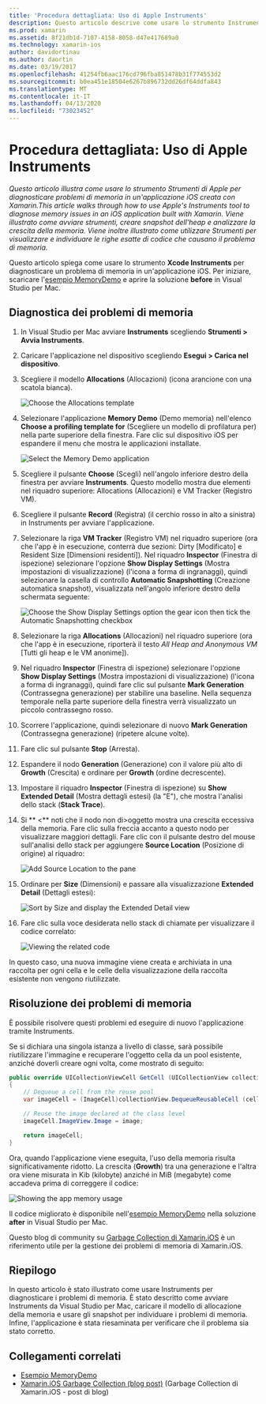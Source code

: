 ```yaml
---
title: 'Procedura dettagliata: Uso di Apple Instruments'
description: Questo articolo descrive come usare lo strumento Instruments di Apple per diagnosticare problemi di memoria in un'applicazione iOS compilata con Xamarin. Illustra come avviare Instruments, creare snapshot dell'heap, analizzare la crescita della memoria e molto altro.
ms.prod: xamarin
ms.assetid: 8f21db1d-7107-4158-8058-d47e417689a0
ms.technology: xamarin-ios
author: davidortinau
ms.author: daortin
ms.date: 03/19/2017
ms.openlocfilehash: 41254fb6aac176cd796fba851478b31f774553d2
ms.sourcegitcommit: b0ea451e18504e6267b896732dd26df64ddfa843
ms.translationtype: MT
ms.contentlocale: it-IT
ms.lasthandoff: 04/13/2020
ms.locfileid: "73023452"
---
```

# <a name="walkthrough---using-apples-instruments-tool"></a>Procedura dettagliata: Uso di Apple Instruments

_Questo articolo illustra come usare lo strumento Strumenti di Apple per diagnosticare problemi di memoria in un'applicazione iOS creata con Xamarin.This article walks through how to use Apple's Instruments tool to diagnose memory issues in an iOS application built with Xamarin. Viene illustrato come avviare strumenti, creare snapshot dell'heap e analizzare la crescita della memoria. Viene inoltre illustrato come utilizzare Strumenti per visualizzare e individuare le righe esatte di codice che causano il problema di memoria._

Questo articolo spiega come usare lo strumento **Xcode Instruments** per diagnosticare un problema di memoria in un'applicazione iOS.
Per iniziare, scaricare l'[esempio MemoryDemo](https://docs.microsoft.com/samples/xamarin/ios-samples/profiling-memorydemo) e aprire la soluzione **before** in Visual Studio per Mac.

## <a name="diagnosing-the-memory-issues"></a>Diagnostica dei problemi di memoria

1. In Visual Studio per Mac avviare **Instruments** scegliendo **Strumenti > Avvia Instruments**.
2. Caricare l'applicazione nel dispositivo scegliendo **Esegui > Carica nel dispositivo**.
3. Scegliere il modello **Allocations** (Allocazioni) (icona arancione con una scatola bianca).

    ![](walkthrough-apples-instrument-images/00-allocations-tempate.png "Choose the Allocations template")

4. Selezionare l'applicazione **Memory Demo** (Demo memoria) nell'elenco **Choose a profiling template for** (Scegliere un modello di profilatura per) nella parte superiore della finestra. Fare clic sul dispositivo iOS per espandere il menu che mostra le applicazioni installate.

    ![](walkthrough-apples-instrument-images/01-mem-demo.png "Select the Memory Demo application")

5. Scegliere il pulsante **Choose** (Scegli) nell'angolo inferiore destro della finestra per avviare **Instruments**. Questo modello mostra due elementi nel riquadro superiore: Allocations (Allocazioni) e VM Tracker (Registro VM).

6. Scegliere il pulsante **Record** (Registra) (il cerchio rosso in alto a sinistra) in Instruments per avviare l'applicazione.

7. Selezionare la riga **VM Tracker** (Registro VM) nel riquadro superiore (ora che l'app è in esecuzione, conterrà due sezioni: Dirty [Modificato] e Resident Size [Dimensioni residenti]). Nel riquadro **Inspector** (Finestra di ispezione) selezionare l'opzione **Show Display Settings** (Mostra impostazioni di visualizzazione) (l'icona a forma di ingranaggi), quindi selezionare la casella di controllo **Automatic Snapshotting** (Creazione automatica snapshot), visualizzata nell'angolo inferiore destro della schermata seguente:

    ![](walkthrough-apples-instrument-images/02-auto-snapshot.png "Choose the Show Display Settings option the gear icon then tick the Automatic Snapshotting checkbox")

8. Selezionare la riga **Allocations** (Allocazioni) nel riquadro superiore (ora che l'app è in esecuzione, riporterà il testo *All Heap and Anonymous VM* [Tutti gli heap e le VM anonime]).
9. Nel riquadro **Inspector** (Finestra di ispezione) selezionare l'opzione **Show Display Settings** (Mostra impostazioni di visualizzazione) (l'icona a forma di ingranaggi), quindi fare clic sul pulsante **Mark Generation** (Contrassegna generazione) per stabilire una baseline. Nella sequenza temporale nella parte superiore della finestra verrà visualizzato un piccolo contrassegno rosso.
10. Scorrere l'applicazione, quindi selezionare di nuovo **Mark Generation** (Contrassegna generazione) (ripetere alcune volte).
11. Fare clic sul pulsante **Stop** (Arresta).
12. Espandere il nodo **Generation** (Generazione) con il valore più alto di **Growth** (Crescita) e ordinare per **Growth** (ordine decrescente).
13. Impostare il riquadro **Inspector** (Finestra di ispezione) su **Show Extended Detail** (Mostra dettagli estesi) (la "E"), che mostra l'analisi dello stack (**Stack Trace**).

14. Si ** &lt;** noti che il nodo non di>oggetto mostra una crescita eccessiva della memoria. Fare clic sulla freccia accanto a questo nodo per visualizzare maggiori dettagli. Fare clic con il pulsante destro del mouse sull'analisi dello stack per aggiungere **Source Location** (Posizione di origine) al riquadro:

    ![](walkthrough-apples-instrument-images/03-mem-growth.png "Add Source Location to the pane")

15. Ordinare per **Size** (Dimensioni) e passare alla visualizzazione **Extended Detail** (Dettagli estesi):

    ![](walkthrough-apples-instrument-images/04-extended-detail.png "Sort by Size and display the  Extended Detail view")

16. Fare clic sulla voce desiderata nello stack di chiamate per visualizzare il codice correlato:

    ![](walkthrough-apples-instrument-images/05-related-code.png "Viewing the related code")

In questo caso, una nuova immagine viene creata e archiviata in una raccolta per ogni cella e le celle della visualizzazione della raccolta esistente non vengono riutilizzate.

## <a name="resolving-the-memory-issues"></a>Risoluzione dei problemi di memoria

È possibile risolvere questi problemi ed eseguire di nuovo l'applicazione tramite Instruments.

Se si dichiara una singola istanza a livello di classe, sarà possibile riutilizzare l'immagine e recuperare l'oggetto cella da un pool esistente, anziché doverli creare ogni volta, come mostrato di seguito:

```csharp
public override UICollectionViewCell GetCell (UICollectionView collectionView, NSIndexPath indexPath)
{
    // Dequeue a cell from the reuse pool
    var imageCell = (ImageCell)collectionView.DequeueReusableCell (cellId, indexPath);

    // Reuse the image declared at the class level
    imageCell.ImageView.Image = image;

    return imageCell;
}
```

Ora, quando l'applicazione viene eseguita, l'uso della memoria risulta significativamente ridotto. La crescita (**Growth**) tra una generazione e l'altra ora viene misurata in Kib (kilobyte) anziché in MiB (megabyte) come accadeva prima di correggere il codice:

![](walkthrough-apples-instrument-images/06-reduced-memory.png "Showing the app memory usage")

Il codice migliorato è disponibile nell'[esempio MemoryDemo](https://docs.microsoft.com/samples/xamarin/ios-samples/profiling-memorydemo) nella soluzione **after** in Visual Studio per Mac.

Questo blog di community su [Garbage Collection di Xamarin.iOS](https://c-sharx.net/2015-04-27-xamarin-ios-the-garbage-collector-and-me/) è un riferimento utile per la gestione dei problemi di memoria di Xamarin.iOS.

## <a name="summary"></a>Riepilogo

In questo articolo è stato illustrato come usare Instruments per diagnosticare i problemi di memoria.
È stato descritto come avviare Instruments da Visual Studio per Mac, caricare il modello di allocazione della memoria e usare gli snapshot per individuare i problemi di memoria.
Infine, l'applicazione è stata riesaminata per verificare che il problema sia stato corretto.

## <a name="related-links"></a>Collegamenti correlati

- [Esempio MemoryDemo](https://docs.microsoft.com/samples/xamarin/ios-samples/profiling-memorydemo)
- [Xamarin.iOS Garbage Collection (blog post)](https://c-sharx.net/2015-04-27-xamarin-ios-the-garbage-collector-and-me/) (Garbage Collection di Xamarin.iOS - post di blog)
